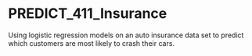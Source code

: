 # PREDICT_411_Insurance
Using logistic regression models on an auto insurance data set to predict which customers are most likely to crash their cars.
